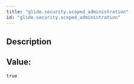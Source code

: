 ```yaml
---
title: "glide.security.scoped_administration"
id: "glide.security.scoped_administration"
---
```

## Description



## Value: 
```
true
```